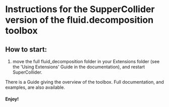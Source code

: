 # Instructions for the SupperCollider version of the fluid.decomposition toolbox

## How to start:

1) move the full fluid_decomposition folder in your Extensions folder (see the 'Using Extensions' Guide in the documentation), and restart SuperCollider.

There is a Guide giving the overview of the toolbox. Full documentation, and examples, are also available.

#### Enjoy!
